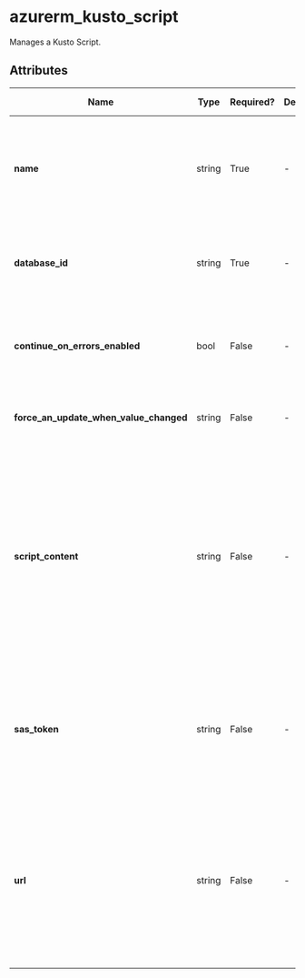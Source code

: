 # azurerm_kusto_script

Manages a Kusto Script.

## Attributes

| Name | Type | Required? | Default  | possible values | Description |
| ---- | ---- | --------- | -------- | ----------- | ----------- |
| **name** | string | True | -  |  -  | The name which should be used for this Kusto Script. Changing this forces a new Kusto Script to be created. | 
| **database_id** | string | True | -  |  -  | The ID of the Kusto Database. Changing this forces a new Kusto Script to be created. | 
| **continue_on_errors_enabled** | bool | False | -  |  -  | Flag that indicates whether to continue if one of the command fails. | 
| **force_an_update_when_value_changed** | string | False | -  |  -  | A unique string. If changed the script will be applied again. | 
| **script_content** | string | False | -  |  -  | The script content. This property should be used when the script is provide inline and not through file in a SA. Must not be used together with `url` and `sas_token` properties. Changing this forces a new resource to be created. | 
| **sas_token** | string | False | -  |  -  | The SAS token used to access the script. Must be provided when using scriptUrl property. Changing this forces a new resource to be created. | 
| **url** | string | False | -  |  -  | The url to the KQL script blob file. Must not be used together with scriptContent property. Please reference [this documentation](https://docs.microsoft.com/azure/data-explorer/database-script) that describes the commands that are allowed in the script. | 

